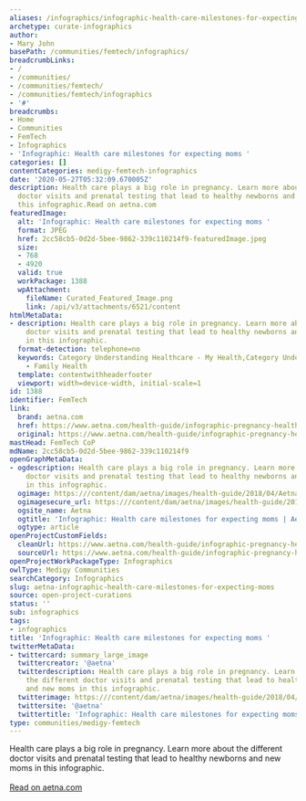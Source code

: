 ```yaml
---
aliases: /infographics/infographic-health-care-milestones-for-expecting-moms
archetype: curate-infographics
author:
- Mary John
basePath: /communities/femtech/infographics/
breadcrumbLinks:
- /
- /communities/
- /communities/femtech/
- /communities/femtech/infographics
- '#'
breadcrumbs:
- Home
- Communities
- FemTech
- Infographics
- 'Infographic: Health care milestones for expecting moms '
categories: []
contentCategories: medigy-femtech-infographics
date: '2020-05-27T05:32:09.670005Z'
description: Health care plays a big role in pregnancy. Learn more about the different
  doctor visits and prenatal testing that lead to healthy newborns and new moms in
  this infographic.Read on aetna.com
featuredImage:
  alt: 'Infographic: Health care milestones for expecting moms '
  format: JPEG
  href: 2cc58cb5-0d2d-5bee-9862-339c110214f9-featuredImage.jpeg
  size:
  - 768
  - 4920
  valid: true
  workPackage: 1388
  wpAttachment:
    fileName: Curated_Featured_Image.png
    link: /api/v3/attachments/6521/content
htmlMetaData:
- description: Health care plays a big role in pregnancy. Learn more about the different
    doctor visits and prenatal testing that lead to healthy newborns and new moms
    in this infographic.
  format-detection: telephone=no
  keywords: Category Understanding Healthcare - My Health,Category Understanding Healthcare
    - Family Health
  template: contentwithheaderfooter
  viewport: width=device-width, initial-scale=1
id: 1388
identifier: FemTech
link:
  brand: aetna.com
  href: https://www.aetna.com/health-guide/infographic-pregnancy-health-care-journey.html
  original: https://www.aetna.com/health-guide/infographic-pregnancy-health-care-journey.html
mastHead: FemTech CoP
mdName: 2cc58cb5-0d2d-5bee-9862-339c110214f9
openGraphMetaData:
- ogdescription: Health care plays a big role in pregnancy. Learn more about the different
    doctor visits and prenatal testing that lead to healthy newborns and new moms
    in this infographic.
  ogimage: https:///content/dam/aetna/images/health-guide/2018/04/AetnaBrandOnly_RightsManaged_0019_750x560.jpg
  ogimagesecure_url: https:///content/dam/aetna/images/health-guide/2018/04/AetnaBrandOnly_RightsManaged_0019_750x560.jpg
  ogsite_name: Aetna
  ogtitle: 'Infographic: Health care milestones for expecting moms | Aetna'
  ogtype: article
openProjectCustomFields:
  cleanUrl: https://www.aetna.com/health-guide/infographic-pregnancy-health-care-journey.html
  sourceUrl: https://www.aetna.com/health-guide/infographic-pregnancy-health-care-journey.html
openProjectWorkPackageType: Infographics
owlType: Medigy Communities
searchCategory: Infographics
slug: aetna-infographic-health-care-milestones-for-expecting-moms
source: open-project-curations
status: ''
sub: infographics
tags:
- infographics
title: 'Infographic: Health care milestones for expecting moms '
twitterMetaData:
- twittercard: summary_large_image
  twittercreator: '@aetna'
  twitterdescription: Health care plays a big role in pregnancy. Learn more about
    the different doctor visits and prenatal testing that lead to healthy newborns
    and new moms in this infographic.
  twitterimage: https:///content/dam/aetna/images/health-guide/2018/04/AetnaBrandOnly_RightsManaged_0019_750x560.jpg
  twittersite: '@aetna'
  twittertitle: 'Infographic: Health care milestones for expecting moms | Aetna'
type: communities/medigy-femtech
---
```


Health care plays a big role in pregnancy. Learn more about the different doctor visits and prenatal testing that lead to healthy newborns and new moms in this infographic.<br><br><a target="_blank" href=https://www.aetna.com/health-guide/infographic-pregnancy-health-care-journey.html>Read on aetna.com</a>